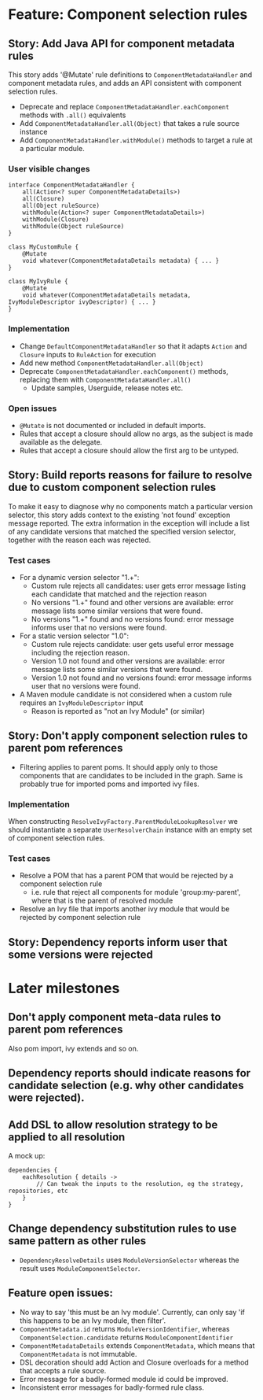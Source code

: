 
# Feature: Component selection rules

## Story: Add Java API for component metadata rules

This story adds '@Mutate' rule definitions to `ComponentMetadataHandler` and component metadata rules, and adds an API
consistent with component selection rules.

- Deprecate and replace `ComponentMetadataHandler.eachComponent` methods with `.all()` equivalents
- Add `ComponentMetadataHandler.all(Object)` that takes a rule source instance
- Add `ComponentMetadataHandler.withModule()` methods to target a rule at a particular module.

### User visible changes

    interface ComponentMetadataHandler {
        all(Action<? super ComponentMetadataDetails>)
        all(Closure)
        all(Object ruleSource)
        withModule(Action<? super ComponentMetadataDetails>)
        withModule(Closure)
        withModule(Object ruleSource)
    }

    class MyCustomRule {
        @Mutate
        void whatever(ComponentMetadataDetails metadata) { ... }
    }

    class MyIvyRule {
        @Mutate
        void whatever(ComponentMetadataDetails metadata, IvyModuleDescriptor ivyDescriptor) { ... }
    }

### Implementation

- Change `DefaultComponentMetadataHandler` so that it adapts `Action` and `Closure` inputs to `RuleAction` for execution
- Add new method `ComponentMetadataHandler.all(Object)`
- Deprecate `ComponentMetadataHandler.eachComponent()` methods, replacing them with `ComponentMetadataHandler.all()`
    - Update samples, Userguide, release notes etc.

### Open issues

- `@Mutate` is not documented or included in default imports.
- Rules that accept a closure should allow no args, as the subject is made available as the delegate.
- Rules that accept a closure should allow the first arg to be untyped.

## Story: Build reports reasons for failure to resolve due to custom component selection rules

To make it easy to diagnose why no components match a particular version selector, this story adds context to the existing
'not found' exception message reported. The extra information in the exception will include a list of any candidate versions
that matched the specified version selector, together with the reason each was rejected.

### Test cases

- For a dynamic version selector "1.+":
    - Custom rule rejects all candidates: user gets error message listing each candidate that matched and the rejection reason
    - No versions "1.+" found and other versions are available: error message lists some similar versions that were found.
    - No versions "1.+" found and no versions found: error message informs user that no versions were found.
- For a static version selector "1.0":
    - Custom rule rejects candidate: user gets useful error message including the rejection reason.
    - Version 1.0 not found and other versions are available: error message lists some similar versions that were found.
    - Version 1.0 not found and no versions found: error message informs user that no versions were found.
- A Maven module candidate is not considered when a custom rule requires an `IvyModuleDescriptor` input
    - Reason is reported as "not an Ivy Module" (or similar)

## Story: Don't apply component selection rules to parent pom references

- Filtering applies to parent poms. It should apply only to those components that are candidates to be included in the graph. 
  Same is probably true for imported poms and imported ivy files.
    
### Implementation

When constructing `ResolveIvyFactory.ParentModuleLookupResolver` we should instantiate a separate `UserResolverChain` instance with an
empty set of component selection rules.

### Test cases

- Resolve a POM that has a parent POM that would be rejected by a component selection rule 
   - i.e. rule that reject all components for module 'group:my-parent', where that is the parent of resolved module
- Resolve an Ivy file that imports another ivy module that would be rejected by component selection rule

## Story: Dependency reports inform user that some versions were rejected

# Later milestones

## Don't apply component meta-data rules to parent pom references

Also pom import, ivy extends and so on.

## Dependency reports should indicate reasons for candidate selection (e.g. why other candidates were rejected).

## Add DSL to allow resolution strategy to be applied to all resolution

A mock up:

    dependencies {
        eachResolution { details ->
            // Can tweak the inputs to the resolution, eg the strategy, repositories, etc
        }
    }

## Change dependency substitution rules to use same pattern as other rules

- `DependencyResolveDetails` uses `ModuleVersionSelector` whereas the result uses `ModuleComponentSelector`.

## Feature open issues:

- No way to say 'this must be an Ivy module'. Currently, can only say 'if this happens to be an Ivy module, then filter'.
- `ComponentMetadata.id` returns `ModuleVersionIdentifier`, whereas `ComponentSelection.candidate` returns `ModuleComponentIdentifier`
- `ComponentMetadataDetails` extends `ComponentMetadata`, which means that `ComponentMetadata` is not immutable.
- DSL decoration should add Action and Closure overloads for a method that accepts a rule source.
- Error message for a badly-formed module id could be improved.
- Inconsistent error messages for badly-formed rule class.
